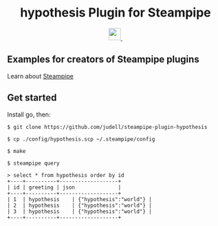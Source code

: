 <p align="center">
  <h1 align="center">hypothesis Plugin for Steampipe</h1>
</p>

<p align="center">
  <a aria-label="Steampipe logo" href="https://steampipe.io">
    <img src="https://steampipe.io/images/steampipe_logo_wordmark_padding.svg" height="28">
  </a>
  <a aria-label="License" href="LICENSE">
    <img alt="" src="https://img.shields.io/static/v1?label=license&message=Apache-2.0&style=for-the-badge&labelColor=777777&color=F3F1F0">
  </a>
</p>

## Examples for creators of Steampipe plugins

Learn about [Steampipe](https://steampipe.io/)

## Get started

Install go, then:

```
$ git clone https://github.com/judell/steampipe-plugin-hypothesis

$ cp ./config/hypothesis.scp ~/.steampipe/config

$ make

$ steampipe query

> select * from hypothesis order by id
+----+----------+-------------------+
| id | greeting | json              |
+----+----------+-------------------+
| 1  | hypothesis    | {"hypothesis":"world"} |
| 2  | hypothesis    | {"hypothesis":"world"} |
| 3  | hypothesis    | {"hypothesis":"world"} |
+----+----------+-------------------+

```


